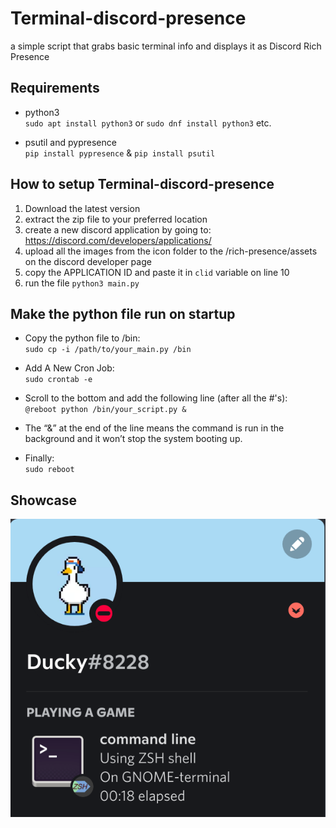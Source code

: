 # Terminal-discord-presence
a simple script that grabs basic terminal info and displays it as Discord Rich Presence

## Requirements
- python3<br>
`sudo apt install python3` or 
`sudo dnf install python3` etc.

- psutil and pypresence<br>
`pip install pypresence` & `pip install psutil`

## How to setup Terminal-discord-presence
1. Download the latest version
2. extract the zip file to your preferred location
3. create a new discord application by going to: https://discord.com/developers/applications/
4. upload all the images from the icon folder to the /rich-presence/assets on the discord developer page
5. copy the APPLICATION ID and paste it in `clid` variable on line 10
6. run the file `python3 main.py`

## Make the python file run on startup
- Copy the python file to /bin:<br>
`sudo cp -i /path/to/your_main.py /bin`

- Add A New Cron Job:<br>
`sudo crontab -e`

- Scroll to the bottom and add the following line (after all the #'s):<br>
`@reboot python /bin/your_script.py &`

- The “&” at the end of the line means the command is run in the background and it won’t stop the system booting up.

- Finally:<br>
`sudo reboot`

## Showcase 

![GNOME-terminal ZSH](showcase.png)
